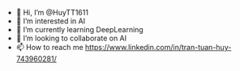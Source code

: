 - 👋 Hi, I’m @HuyTT1611
- 👀 I’m interested in AI
- 🌱 I’m currently learning DeepLearning
- 💞️ I’m looking to collaborate on AI
- 📫 How to reach me https://www.linkedin.com/in/tran-tuan-huy-743960281/

<!---
HuyTT1611/HuyTT1611 is a ✨ special ✨ repository because its `README.md` (this file) appears on your GitHub profile.
You can click the Preview link to take a look at your changes.
--->

